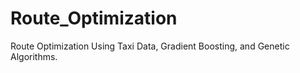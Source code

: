 # Route_Optimization
Route Optimization Using Taxi Data, Gradient Boosting, and Genetic Algorithms.
